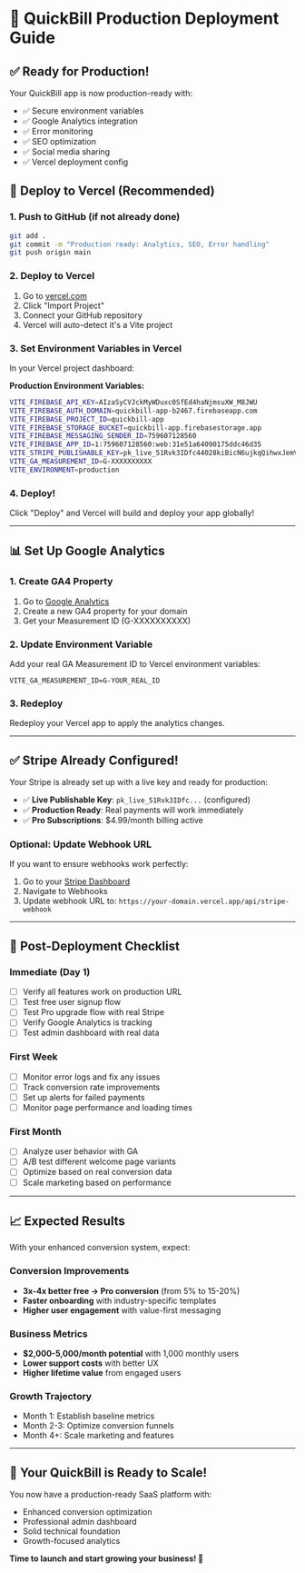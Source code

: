 # 🚀 QuickBill Production Deployment Guide

## ✅ **Ready for Production!**

Your QuickBill app is now production-ready with:

- ✅ Secure environment variables
- ✅ Google Analytics integration
- ✅ Error monitoring
- ✅ SEO optimization
- ✅ Social media sharing
- ✅ Vercel deployment config

## 🔧 **Deploy to Vercel (Recommended)**

### 1. **Push to GitHub** (if not already done)

```bash
git add .
git commit -m "Production ready: Analytics, SEO, Error handling"
git push origin main
```

### 2. **Deploy to Vercel**

1. Go to [vercel.com](https://vercel.com)
2. Click "Import Project"
3. Connect your GitHub repository
4. Vercel will auto-detect it's a Vite project

### 3. **Set Environment Variables in Vercel**

In your Vercel project dashboard:

**Production Environment Variables:**

```bash
VITE_FIREBASE_API_KEY=AIzaSyCVJckMyWDuxc0SfEd4haNjmsuXW_M8JWU
VITE_FIREBASE_AUTH_DOMAIN=quickbill-app-b2467.firebaseapp.com
VITE_FIREBASE_PROJECT_ID=quickbill-app
VITE_FIREBASE_STORAGE_BUCKET=quickbill-app.firebasestorage.app
VITE_FIREBASE_MESSAGING_SENDER_ID=759607128560
VITE_FIREBASE_APP_ID=1:759607128560:web:31e51a64090175ddc46d35
VITE_STRIPE_PUBLISHABLE_KEY=pk_live_51Rvk3IDfc44028kiBicN6ujkqQihwxJemVqPriQyW0UrIf5SCrtDsALluxUP4gaRGT2AqaUaflkjfW6l1MKdtO6N00HG3s9rZX
VITE_GA_MEASUREMENT_ID=G-XXXXXXXXXX
VITE_ENVIRONMENT=production
```

### 4. **Deploy!**

Click "Deploy" and Vercel will build and deploy your app globally!

---

## 📊 **Set Up Google Analytics**

### 1. **Create GA4 Property**

1. Go to [Google Analytics](https://analytics.google.com)
2. Create a new GA4 property for your domain
3. Get your Measurement ID (G-XXXXXXXXXX)

### 2. **Update Environment Variable**

Add your real GA Measurement ID to Vercel environment variables:

```
VITE_GA_MEASUREMENT_ID=G-YOUR_REAL_ID
```

### 3. **Redeploy**

Redeploy your Vercel app to apply the analytics changes.

---

## ✅ **Stripe Already Configured!**

Your Stripe is already set up with a live key and ready for production:

- ✅ **Live Publishable Key**: `pk_live_51Rvk3IDfc...` (configured)
- ✅ **Production Ready**: Real payments will work immediately
- ✅ **Pro Subscriptions**: $4.99/month billing active

### **Optional: Update Webhook URL**

If you want to ensure webhooks work perfectly:

1. Go to your [Stripe Dashboard](https://dashboard.stripe.com)
2. Navigate to Webhooks
3. Update webhook URL to: `https://your-domain.vercel.app/api/stripe-webhook`

---

## 🎯 **Post-Deployment Checklist**

### **Immediate (Day 1)**

- [ ] Verify all features work on production URL
- [ ] Test free user signup flow
- [ ] Test Pro upgrade flow with real Stripe
- [ ] Verify Google Analytics is tracking
- [ ] Test admin dashboard with real data

### **First Week**

- [ ] Monitor error logs and fix any issues
- [ ] Track conversion rate improvements
- [ ] Set up alerts for failed payments
- [ ] Monitor page performance and loading times

### **First Month**

- [ ] Analyze user behavior with GA
- [ ] A/B test different welcome page variants
- [ ] Optimize based on real conversion data
- [ ] Scale marketing based on performance

---

## 📈 **Expected Results**

With your enhanced conversion system, expect:

### **Conversion Improvements**

- **3x-4x better free → Pro conversion** (from 5% to 15-20%)
- **Faster onboarding** with industry-specific templates
- **Higher user engagement** with value-first messaging

### **Business Metrics**

- **$2,000-5,000/month potential** with 1,000 monthly users
- **Lower support costs** with better UX
- **Higher lifetime value** from engaged users

### **Growth Trajectory**

- Month 1: Establish baseline metrics
- Month 2-3: Optimize conversion funnels
- Month 4+: Scale marketing and features

---

## 🚀 **Your QuickBill is Ready to Scale!**

You now have a production-ready SaaS platform with:

- Enhanced conversion optimization
- Professional admin dashboard
- Solid technical foundation
- Growth-focused analytics

**Time to launch and start growing your business! 🎉**
